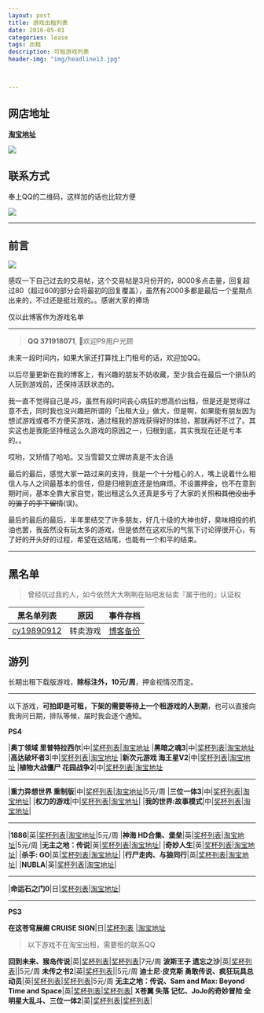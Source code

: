 ```yaml
---
layout: post
title: 游戏出租列表
date: 2016-05-01
categories: lease
tags: 出租
description: 可租游戏列表
header-img: "img/headline13.jpg"



---
```





## 网店地址


[**淘宝地址**](https://shop150462286.taobao.com/shop/view_shop.htm?spm=0.0.0.0.j7W4xc&mytmenu=mdianpu&user_number_id=1029812093)



![](http://7xlzhh.com1.z0.glb.clouddn.com/%E6%B8%B8%E5%88%97IMG_13653.PNG)



## 联系方式

奉上QQ的二维码，这样加的话也比较方便

![](http://7xlzhh.com1.z0.glb.clouddn.com/%E6%B8%B8%E5%88%97%E9%BB%91%E5%90%8D%E5%8D%95v1IMG_1292.JPG)


---

## 前言

![](http://7xlzhh.com1.z0.glb.clouddn.com/%E5%B1%8F%E5%B9%95%E5%BF%AB%E7%85%A7%202016-05-18%2023.26.44.png)

感叹一下自己过去的交易帖，这个交易帖是3月份开的，8000多点击量，回复超过80（超过60的部分会将最初的回复覆盖），虽然有2000多都是最后一个星期点出来的，不过还是挺壮观的。。感谢大家的捧场

仅以此博客作为游戏名单

---

> **QQ 371918071**, 欢迎P9用户光顾

未来一段时间内，如果大家还打算找上门租号的话，欢迎加QQ。

以后尽量更新在我的博客上，有兴趣的朋友不妨收藏，至少我会在最后一个排队的人玩到游戏前，还保持活跃状态的。

我一直不觉得自己是JS，虽然有段时间丧心病狂的想高价出租，但是还是觉得过意不去，同时我也没兴趣把所谓的「出租大业」做大，但是啊，如果能有朋友因为想试游戏或者不方便买游戏，通过租我的游戏获得好的体验，那就再好不过了。其实这也是我能坚持租这么久游戏的原因之一，归根到底，其实我现在还是亏本的。。

哎哟，又矫情了哈哈。又当雪碧又立牌坊真是不太合适

最后的最后，感觉大家一路过来的支持，我是一个十分粗心的人，嘴上说着什么相信人与人之间最基本的信任，但是归根到底还是怕麻烦。不设置押金，也不在意到期时间，基本全靠大家自觉，能出租这么久还真是多亏了大家的关照~~和其他没出手的骗子的手下留情~~(误)。

最后的最后的最后，半年里结交了许多朋友，好几十级的大神也好，臭味相投的机油也罢，我虽然没有玩太多的游戏，但是依然在这欢乐的气氛下讨论得很开心，有了好的开头好的过程，希望在这结尾，也能有一个和平的结束。

---


## 黑名单

>曾经坑过我的人，如今依然大大咧咧在贴吧发帖卖『属于他的』认证权

黑名单列表|原因|事件存档
----|----|----
[cy19890912](http://d7vg.com/psnid/cy19890912)|转卖游戏|[博客备份](http://sinhya.com/lease/2016/04/26/Blacklist-v1/)

## 游列


长期出租下载版游戏，**除标注外，10元/周**，押金视情况而定。

---

以下游戏，**可拍即是可租，下架的需要等待上一个租游戏的人到期**，也可以直接向我询问日期，排队等候，届时我会逐个通知。



**PS4**

|**奥丁领域 里普特拉西尔**|中|[奖杯列表](http://d7vg.com/psngame/7394)|[淘宝地址](https://item.taobao.com/item.htm?id=532594852611)
|**黑暗之魂3**|中|[奖杯列表](http://d7vg.com/psngame/7897)|[淘宝地址](https://item.taobao.com/item.htm?id=532225033696)
|**高达破坏者3**|中|[奖杯列表](http://d7vg.com/psngame/9890)|[淘宝地址](https://item.taobao.com/item.htm?id=532127300580)
|**新次元游戏 海王星V2**|中|[奖杯列表](http://d7vg.com/psngame/9579)|[淘宝地址](https://item.taobao.com/item.htm?id=528120579244)
|**植物大战僵尸 花园战争2**|中|[奖杯列表](http://d7vg.com/psngame/8488)|[淘宝地址](https://item.taobao.com/item.htm?id=532019760034)

---

|**重力异想世界 重制版**|中|[奖杯列表](http://d7vg.com/psngame/7915)|[淘宝地址](https://item.taobao.com/item.htm?id=532020288384)|5元/周
|**三位一体3**|中|[奖杯列表](http://d7vg.com/psngame/9430)|[淘宝地址](https://item.taobao.com/item.htm?id=531908715076)|
|**权力的游戏**|中|[奖杯列表](http://d7vg.com/psngame/7882)|[淘宝地址](https://item.taobao.com/item.htm?id=528119779394)|
|**我的世界:故事模式**|中|[奖杯列表](http://d7vg.com/psngame/8964)|[淘宝地址](https://item.taobao.com/item.htm?id=532619449767)|

---

|**1886**|英|[奖杯列表](http://d7vg.com/psngame/6616)|[淘宝地址](https://item.taobao.com/item.htm?id=531968207000)|5元/周
|**神海 HD合集、堡垒**|英|[奖杯列表](http://d7vg.com/psngame/8609)|[淘宝地址](https://item.taobao.com/item.htm?id=531968598270)|5元/周
|**无主之地：传说**|英|[奖杯列表](http://d7vg.com/psngame/7228)|[淘宝地址](https://item.taobao.com/item.htm?id=528163450884)|
|**奇妙人生**|英|[奖杯列表](http://d7vg.com/psngame/7875)|[淘宝地址](https://item.taobao.com/item.htm?id=528841745811)|
|**杀手: GO**|英|[奖杯列表](http://d7vg.com/psngame/10328)|[淘宝地址](https://item.taobao.com/item.htm?id=531967178122)|
|**行尸走肉、与狼同行**|英|[奖杯列表](http://d7vg.com/psngame/7242)|[淘宝地址](https://item.taobao.com/item.htm?id=532762452742)|
|**NUBLA**|英|[奖杯列表](http://d7vg.com/psngame/9990)|[淘宝地址](https://item.taobao.com/item.htm?id=533144883778)|

---

|**命运石之门0**|日|[奖杯列表](http://d7vg.com/psngame/9217)|[淘宝地址](https://item.taobao.com/item.htm?id=531909675625)|

---

**PS3**

**在这苍穹展翅 CRUISE SIGN**|日|[奖杯列表](http://d7vg.com/psngame/7214) |[淘宝地址](https://item.taobao.com/item.htm?id=531909411687)





>以下游戏不在淘宝出租，需要租的联系QQ

**回到未来、猴岛传说**|英|[奖杯列表](http://d7vg.com/psngame/2751)|[奖杯列表](http://d7vg.com/psngame/1327)|7元/周
**波斯王子 遗忘之沙**|英|[奖杯列表](http://d7vg.com/psngame/1112)||5元/周
**未传之书2**|英|[奖杯列表](http://d7vg.com/psngame/8827)||5元/周
**迪士尼·皮克斯 勇敢传说、疯狂玩具总动员**|英|[奖杯列表](http://d7vg.com/psngame/3056)|[奖杯列表](http://d7vg.com/psngame/3780)|5元/周
**无主之地：传说、Sam and Max: Beyond Time and Space**|英|[奖杯列表](http://d7vg.com/psngame/6140)|[奖杯列表](http://d7vg.com/psngame/2048)|
**X苍翼 失落 记忆、JoJo的奇妙冒险 全明星大乱斗、三位一体2**|英|[奖杯列表](http://d7vg.com/psngame/8253)|[奖杯列表](http://d7vg.com/psngame/2044)|


